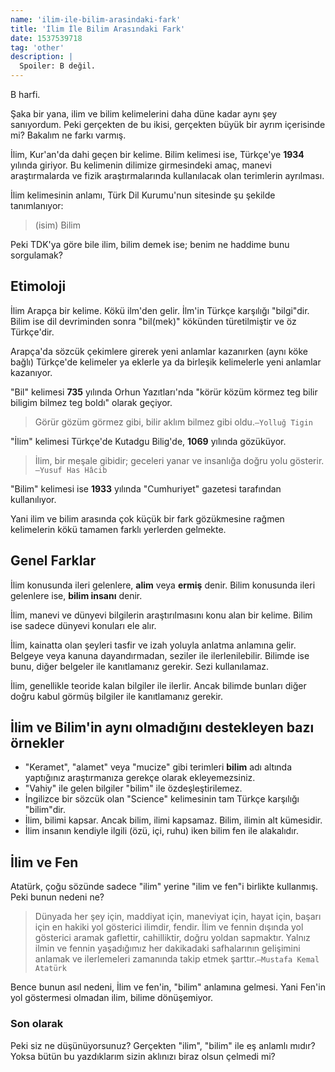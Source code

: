 ```yaml
---
name: 'ilim-ile-bilim-arasindaki-fark'
title: 'İlim İle Bilim Arasındaki Fark'
date: 1537539718
tag: 'other'
description: |
  Spoiler: B değil.
---
```


B harfi.

Şaka bir yana, ilim ve bilim kelimelerini daha düne kadar aynı şey sanıyordum. Peki gerçekten de bu ikisi, gerçekten büyük bir ayrım içerisinde mi? Bakalım ne farkı varmış.

İlim, Kur'an'da dahi geçen bir kelime. Bilim kelimesi ise, Türkçe'ye **1934** yılında giriyor. Bu kelimenin dilimize girmesindeki amaç, manevi araştırmalarda ve fizik araştırmalarında kullanılacak olan terimlerin ayrılması.

İlim kelimesinin anlamı, Türk Dil Kurumu'nun sitesinde şu şekilde tanımlanıyor:

> (isim) Bilim

Peki TDK'ya göre bile ilim, bilim demek ise; benim ne haddime bunu sorgulamak?

## Etimoloji

İlim Arapça bir kelime. Kökü ilm'den gelir. İlm'in Türkçe karşılığı "bilgi"dir.
Bilim ise dil devriminden sonra "bil(mek)" kökünden türetilmiştir ve öz Türkçe'dir.

Arapça'da sözcük çekimlere girerek yeni anlamlar kazanırken (aynı köke bağlı) Türkçe'de kelimeler ya eklerle ya da birleşik kelimelerle yeni anlamlar kazanıyor.

"Bil" kelimesi **735** yılında Orhun Yazıtları'nda "körür közüm körmez teg bilir biligim bilmez teg boldı" olarak geçiyor.

> Görür gözüm görmez gibi, bilir aklım bilmez gibi oldu.`—Yolluğ Tigin`

"İlim" kelimesi Türkçe'de Kutadgu Bilig'de, **1069** yılında gözüküyor. 

> İlim, bir meşale gibidir; geceleri yanar ve insanlığa doğru yolu gösterir.`—Yusuf Has Hâcib`

"Bilim" kelimesi ise **1933** yılında "Cumhuriyet" gazetesi tarafından kullanılıyor.

Yani ilim ve bilim arasında çok küçük bir fark gözükmesine rağmen kelimelerin kökü tamamen farklı yerlerden gelmekte.

## Genel Farklar

İlim konusunda ileri gelenlere, **alim** veya **ermiş** denir.
Bilim konusunda ileri gelenlere ise, **bilim insanı** denir.

İlim, manevi ve dünyevi bilgilerin araştırılmasını konu alan bir kelime.
Bilim ise sadece dünyevi konuları ele alır.

İlim, kainatta olan şeyleri tasfir ve izah yoluyla anlatma anlamına gelir. Belgeye veya kanuna dayandırmadan, seziler ile ilerlenilebilir.
Bilimde ise bunu, diğer belgeler ile kanıtlamanız gerekir. Sezi kullanılamaz.

İlim, genellikle teoride kalan bilgiler ile ilerlir.
Ancak bilimde bunları diğer doğru kabul görmüş bilgiler ile kanıtlamanız gerekir.

## İlim ve Bilim'in aynı olmadığını destekleyen bazı örnekler

- "Keramet", "alamet" veya "mucize" gibi terimleri **bilim** adı altında yaptığınız araştırmanıza gerekçe olarak ekleyemezsiniz.
- "Vahiy" ile gelen bilgiler "bilim" ile özdeşleştirilemez.
- İngilizce bir sözcük olan "Science" kelimesinin tam Türkçe karşılığı "bilim"dir.
- İlim, bilimi kapsar. Ancak bilim, ilimi kapsamaz. Bilim, ilimin alt kümesidir.
- İlim insanın kendiyle ilgili (özü, içi, ruhu) iken bilim fen ile alakalıdır.

## İlim ve Fen

Atatürk, çoğu sözünde sadece "ilim" yerine "ilim ve fen"i birlikte kullanmış. Peki bunun nedeni ne?

> Dünyada her şey için, maddiyat için, maneviyat için, hayat için, başarı için en hakiki yol gösterici ilimdir, fendir. İlim ve fennin dışında yol gösterici aramak gaflettir, cahilliktir, doğru yoldan sapmaktır. Yalnız ilmin ve fennin yaşadığımız her dakikadaki safhalarının gelişimini anlamak ve ilerlemeleri zamanında takip etmek şarttır.`—Mustafa Kemal Atatürk`

Bence bunun asıl nedeni, İlim ve fen'in, "bilim" anlamına gelmesi. Yani Fen'in yol göstermesi olmadan ilim, bilime dönüşemiyor.

### Son olarak

Peki siz ne düşünüyorsunuz? Gerçekten "ilim", "bilim" ile eş anlamlı mıdır? Yoksa bütün bu yazdıklarım sizin aklınızı biraz olsun çelmedi mi?